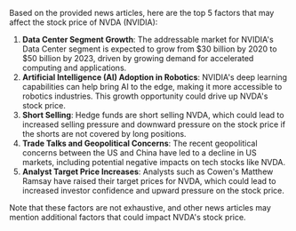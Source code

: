 Based on the provided news articles, here are the top 5 factors that may affect the stock price of NVDA (NVIDIA):

1. **Data Center Segment Growth**: The addressable market for NVIDIA's Data Center segment is expected to grow from $30 billion by 2020 to $50 billion by 2023, driven by growing demand for accelerated computing and applications.
2. **Artificial Intelligence (AI) Adoption in Robotics**: NVIDIA's deep learning capabilities can help bring AI to the edge, making it more accessible to robotics industries. This growth opportunity could drive up NVDA's stock price.
3. **Short Selling**: Hedge funds are short selling NVDA, which could lead to increased selling pressure and downward pressure on the stock price if the shorts are not covered by long positions.
4. **Trade Talks and Geopolitical Concerns**: The recent geopolitical concerns between the US and China have led to a decline in US markets, including potential negative impacts on tech stocks like NVDA.
5. **Analyst Target Price Increases**: Analysts such as Cowen's Matthew Ramsay have raised their target prices for NVDA, which could lead to increased investor confidence and upward pressure on the stock price.

Note that these factors are not exhaustive, and other news articles may mention additional factors that could impact NVDA's stock price.